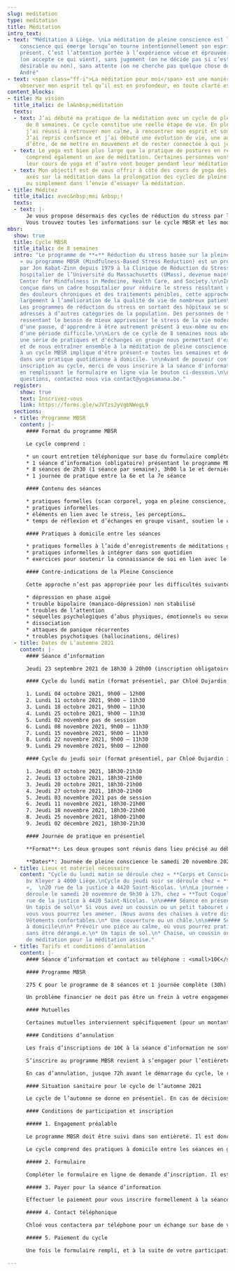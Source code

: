 ```yaml
---
slug: meditation
type: meditation
title: Méditation
intro_text:
- text: "Méditation à Liège. \nLa méditation de pleine conscience est la qualité de
    conscience qui émerge lorsqu’on tourne intentionnellement son esprit vers le moment
    présent. C’est l’attention portée à l’expérience vécue et éprouvée, sans filtre
    (on accepte ce qui vient), sans jugement (on ne décide pas si c’est bien ou mal,
    désirable ou non), sans attente (on ne cherche pas quelque chose de précis). Christophe
    André"
- text: <span class="ff-i">La méditation pour moi</span> est une manière d’être, c’est
    observer mon esprit tel qu’il est en profondeur, en toute clarté et bienveillance.
content_blocks:
- title: Ma vision
  title_italic: de la&nbsp;méditation
  texts:
  - text: J’ai débuté ma pratique de la méditation avec un cycle de pleine conscience
      de 8 semaines. Ce cycle constitue une réelle étape de vie. En plein chamboulement,
      j’ai réussi à retrouver mon calme, à rencontrer mon esprit et son mode de fonctionnement.
      J’ai repris confiance et j’ai débuté une évolution de vie, une autre manière
      d’être, de me mettre en mouvement et de rester connectée à qui je suis.
  - text: Le yoga est bien plus large que la pratique de postures en respirant, il
      comprend également un axe de méditation. Certaines personnes vont méditer pendant
      leur cours de yoga et d’autre vont bouger pendant leur méditation…
  - text: Mon objectif est de vous offrir à côté des cours de yoga des moments plus
      axés sur la méditation dans la prolongation des cycles de pleine conscience
      ou simplement dans l’envie d’essayer la méditation.
- title: Méditez
  title_italic: avec&nbsp;moi &nbsp;!
  texts:
  - text: |-
      Je vous propose désormais des cycles de réduction du stress par la pleine conscience (MBSR). Le premier cycle démarre en octobre, avec un groupe le lundi matin et un groupe le jeudi soir.
      Vous trouvez toutes les informations sur le cycle MBSR et les modalités pratiques ci-dessous.
mbsr:
  show: true
  title: Cycle MBSR
  title_italic: de 8 semaines
  intro: "Le programme de **«** Réduction du stress basée sur la pleine conscience
    » ou programme MBSR (Mindfulness-Based Stress Reduction) est un programme développé
    par Jon Kabat-Zinn depuis 1979 à la Clinique de Réduction du Stress du centre
    hospitalier de l’Université du Massachusetts (UMass), devenue maintenant le CFM,
    Center for Mindfulness in Medecine, Health Care, and Society.\n\nInitialement
    conçue dans un cadre hospitalier pour réduire le stress résultant de la maladie,
    des douleurs chroniques et des traitements pénibles, cette approche a contribué
    largement à l’amélioration de la qualité de vie de nombreux patients et soignants.
    Les programmes de réduction du stress en sortant des hôpitaux se sont également
    adressés à d’autres catégories de la population. Des personnes de tout horizon,
    ressentant le besoin de mieux apprivoiser le stress de la vie moderne, le besoin
    d'une pause, d'apprendre à être autrement présent à eux-même ou encore se relevant
    d'une période difficile.\n\nLors de ce cycle de 8 semaines nous aborderons toute
    une série de pratiques et d'échanges en groupe nous permettant d'expérimenter
    et de nous entraîner ensemble à la méditation de pleine conscience. Participer
    à un cycle MBSR implique d'être présent-e toutes les semaines et de s'investir
    dans une pratique quotidienne à domicile. \n\nAvant de pouvoir confirmer votre
    inscription au cycle, merci de vous inscrire à la séance d'information obligatoire
    en remplissant le formulaire en ligne via le bouton ci-dessous.\n\nPour toutes
    questions, contactez nous via contact@yogasamana.be."
  register:
    show: true
    text: Inscrivez-vous
    link: https://forms.gle/wJVTzsJyVgbNWegL9
  sections:
  - title: Programme MBSR
    content: |-
      #### Format du programme MBSR

      Le cycle comprend :

      * un court entretien téléphonique sur base du formulaire complété au préalable en ligne
      * 1 séance d’information (obligatoire) présentant le programme MBSR
      * 8 séances de 2h30 (1 séance par semaine), 3h00 la 1e et dernière séance
      * 1 journée de pratique entre la 6e et la 7e séance

      #### Contenu des séances

      * pratiques formelles (scan corporel, yoga en pleine conscience, méditation assise, méditation marché)
      * pratiques informelles
      * éléments en lien avec le stress, les perceptions…
      * temps de réflexion et d’échanges en groupe visant, soutien le chemin dans la pratique

      #### Pratiques à domicile entre les séances

      * pratiques formelles à l’aide d’enregistrements de méditations guidées
      * pratiques informelles à intégrer dans son quotidien
      * exercices pour soutenir la connaissance de soi en lien avec le stress dans sa vie

      #### Contre-indications de la Pleine Conscience

      Cette approche n’est pas appropriée pour les difficultés suivantes, qui nécessitent un traitement spécifique:

      * dépression en phase aiguë
      * trouble bipolaire (maniaco-dépression) non stabilisé
      * troubles de l’attention
      * séquelles psychologiques d’abus physiques, émotionnels ou sexuels
      * dissociation
      * attaques de panique récurrentes
      * troubles psychotiques (hallucinations, délires)
  - title: Dates de L’automne 2021
    content: |-
      #### Séance d’information

      Jeudi 23 septembre 2021 de 18h30 à 20h00 (inscription obligatoire, formulaire en ligne, 10€)

      #### Cycle du lundi matin (format présentiel, par Chloé Dujardin instructrice MBSR qualifiée)

      1. Lundi 04 octobre 2021, 9h00 – 12h00
      2. Lundi 11 octobre 2021, 9h00 – 11h30
      3. Lundi 18 octobre 2021, 9h00 – 11h30
      4. Lundi 25 octobre 2021, 9h00 – 11h30
      5. Lundi 02 novembre pas de session
      6. Lundi 08 novembre 2021, 9h00 – 11h30
      7. Lundi 15 novembre 2021, 9h00 – 11h30
      8. Lundi 22 novembre 2021, 9h00 – 11h30
      9. Lundi 29 novembre 2021, 9h00 – 12h00

      #### Cycle du jeudi soir (format présentiel, par Chloé Dujardin instructrice MBSR qualifiée)

      1. Jeudi 07 octobre 2021, 18h30-21h30
      2. Jeudi 13 octobre 2021, 18h30-21h00
      3. Jeudi 20 octobre 2021, 18h30-21h00
      4. Jeudi 27 octobre 2021, 18h30-21h00
      5. Jeudi 03 novembre 2021 pas de session
      6. Jeudi 11 novembre 2021, 18h30-21h00
      7. Jeudi 18 novembre 2021, 18h30-21h00
      8. Jeudi 25 novembre 2021, 18h00-21h00
      9. Jeudi 02 décembre 2021, 18h30-21h30

      #### Journée de pratique en présentiel

      **Format**: Les deux groupes sont réunis dans lieu précisé au début du cycle.

      **Dates**: Journée de pleine conscience le samedi 20 novembre 2021 de 09h30 à 17h00.
  - title: Lieux et matériel nécessaire
    content: "Cycle du lundi matin se déroule chez « **Corps et Conscience** »,  \n107
      bv Kleyer à 4000 Liège.\nCycle du jeudi soir se déroule chez « **Tout Coquelicot**
      »,  \n20 rue de la justice à 4420 Saint-Nicolas. \n\nLa journée complète se
      déroule le samedi 20 novemnre de 9h30 à 17h, chez « **Tout Coquelicot** », 20
      rue de la justice à 4420 Saint-Nicolas. \n\n#### Séance en présentiel en studio\n\n*
      Un tapis de sol\n* Si vous avez un coussin ou un petit tabouret de méditation,
      vous vous pourrez les amener. (Nous avons des chaises à votre disposition également)\n*
      Vêtements confortables.\n* Une couverture ou un châle.\n\n#### Séances de pratique
      à domicile\n\n* Prévoir une pièce au calme, où vous pourrez pratiquer seul.e
      sans être dérangé.e.\n* Un tapis de sol.\n* Chaise, un coussin ou un petit tabouret
      de méditation pour la méditation assise."
  - title: Tarifs et conditions d’annulation
    content: |-
      #### Séance d’information et contact au téléphone : <small>10€</small>.

      #### Programme MBSR

      275 € pour le programme de 8 séances et 1 journée complète (30h). Ce tarif donne également accès à un syllabus imprimé et les enregistrements de méditations guidées pour la pratique à domicile.

      Un problème financier ne doit pas être un frein à votre engagement dans cette démarche. Contactez-moi et nous trouverons ensemble le moyen de rendre votre participation possible.

      #### Mutuelles

      Certaines mutuelles interviennent spécifiquement (pour un montant forfaitaire) dans les programmes de pleine conscience. Veillez à vous renseigner auprès de votre mutuelle et à vous fournir des documents nécessaires au remboursement. (attention ces documents sont spécifiques à la pleine conscience).

      #### Conditions d’annulation

      Les frais d’inscriptions de 10€ à la séance d’information ne sont ni remboursables ni transférables à un autre programme.

      S’inscrire au programme MBSR revient à s’engager pour l’entièreté du programme. Il est donc nécessaire d’en régler l’entièreté du tarif. Il ne sera procédé à aucun remboursement en cas d’absence à une des 8 séances. Il est toujours possible de profiter de l’autre créneau horaire pour rattraper une séance manquée (la même semaine du même cycle).

      En cas d’annulation, jusque 72h avant le démarrage du cycle, le remboursement s’effectue avec une retenue de 80€. (non transférable à un autre cycle). Passé ce délais, en cas d’annulation aucun remboursement ne sera effectué.

      #### Situation sanitaire pour le cycle de l’automne 2021

      Le cycle de l’automne se donne en présentiel. En cas de décisions du gouvernement impliquant de ne plus pouvoir se réunir en présentiel, le programme sera transféré sous le format en ligne. En s’inscrivant au format présentiel, les personnes donnent leur consentement tacite à ces conditions. Il n’y a dès lors aucun remboursement ni transfert vers un programme ultérieur.

      #### Conditions de participation et inscription

      ##### 1. Engagement préalable

      Le programme MBSR doit être suivi dans son entièreté. Il est donc important de s’assurer d’être présent.e à l’ensemble des séances et la journée de pratique. Si de façon occasionnelle et en prévenant à l’avance, vous ne pouvez être présent.e lors d’une séance, vous pourrez y assister à l’autre cycle (horaire) de la même semaine.

      Le cycle comprend des pratiques à domicile entre les séances en groupe. Ces pratiques peuvent durer jusque 60 minutes par jours tout au long du cycle. Il est important en s'inscrivant pour le cycle de s’engager fermement à consacrer le temps prévu les pratiques formelles, les pratiques informelles au quotidien tout comme de prendre le temps de noter certaines expériences.

      ##### 2. Formulaire

      Compléter le formulaire en ligne de demande d’inscription. Il est strictement confidentiel et sera consulté exclusivement par l’instructrice Chloé Dujardin. Ce formulaire nous permet avant tout de connaître votre démarche et éventuellement de relever certains points d’attentions quant à votre participation au programme.

      ##### 3. Payer pour la séance d’information

      Effectuer le paiement pour vous inscrire formellement à la séance d’information (obligatoire pour participer au cycle) via le lien renseigné dans le formulaire  (via la page "[horaires et tarifs](https://www.yogasamana.be/horaires-tarifs/)" du site www.yogasamana.be).

      ##### 4. Contact téléphonique

      Chloé vous contactera par téléphone pour un échange sur base de votre formulaire (rempli en ligne). Merci de relire les contres-indications définies plus haut sur la page. Nous pourrons, si vous êtes concerné.e en parler de vive voix et vérifier si cela est le bon moment pour entamer un cycle de pleine conscience.

      ##### 5. Paiement du cycle

      Une fois le formulaire rempli, et à la suite de votre participation à la séance d’information, vous pourrez effectuer le paiement qui sera mis en ligne sur le site internet.

---
```

